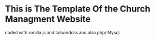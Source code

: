 # This is The Template Of the Church Managment Website
coded with vanilla js and tailwindcss and also php/ Mysql
